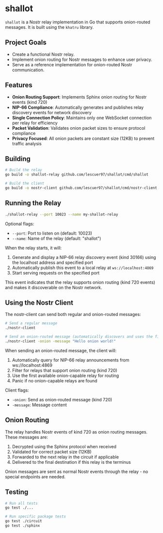 # shallot

`shallot` is a Nostr relay implementation in Go that supports onion-routed messages. It is built using the `khatru` library.

## Project Goals

- Create a functional Nostr relay.
- Implement onion routing for Nostr messages to enhance user privacy.
- Serve as a reference implementation for onion-routed Nostr communication.

## Features

- **Onion Routing Support**: Implements Sphinx onion routing for Nostr events (kind 720)
- **NIP-66 Compliance**: Automatically generates and publishes relay discovery events for network discovery
- **Single Connection Policy**: Maintains only one WebSocket connection per relay for efficiency
- **Packet Validation**: Validates onion packet sizes to ensure protocol compliance
- **Privacy Focused**: All onion packets are constant size (12KB) to prevent traffic analysis

## Building

```bash
# Build the relay
go build -o shallot-relay github.com/lescuer97/shallot/cmd/shallot

# Build the client
go build -o nostr-client github.com/lescuer97/shallot/cmd/nostr-client
```

## Running the Relay

```bash
./shallot-relay --port 10023 --name my-shallot-relay
```

Optional flags:
- `--port`: Port to listen on (default: 10023)
- `--name`: Name of the relay (default: "shallot")

When the relay starts, it will:
1. Generate and display a NIP-66 relay discovery event (kind 30166) using the localhost address and specified port
2. Automatically publish this event to a local relay at `ws://localhost:4869`
3. Start serving requests on the specified port

This event indicates that the relay supports onion routing (kind 720 events) and makes it discoverable on the Nostr network.

## Using the Nostr Client

The nostr-client can send both regular and onion-routed messages:

```bash
# Send a regular message
./nostr-client

# Send an onion-routed message (automatically discovers and uses the first available relay)
./nostr-client -onion -message "Hello onion world!"
```

When sending an onion-routed message, the client will:
1. Automatically query for NIP-66 relay announcements from ws://localhost:4869
2. Filter for relays that support onion routing (kind 720)
3. Use the first available onion-capable relay for routing
4. Panic if no onion-capable relays are found

Client flags:
- `-onion`: Send as onion-routed message (kind 720)
- `-message`: Message content

## Onion Routing

The relay handles Nostr events of kind 720 as onion routing messages. These messages are:
1. Decrypted using the Sphinx protocol when received
2. Validated for correct packet size (12KB)
3. Forwarded to the next relay in the circuit if applicable
4. Delivered to the final destination if this relay is the terminus

Onion messages are sent as normal Nostr events through the relay - no special endpoints are needed.

## Testing

```bash
# Run all tests
go test ./...

# Run specific package tests
go test ./circuit
go test ./sphinx
```
